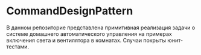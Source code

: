 # CommandDesignPattern
В данном репозиторие представлена примитивная реализация задачи о системе домашнего автоматического управления на примерах включения света и вентилятора в комнатах. Случаи покрыты юнит-тестами.
